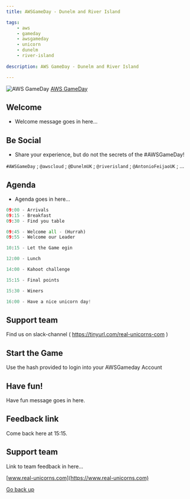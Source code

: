 ```yaml
---
title: AWSGameDay - Dunelm and River Island

tags:
    - aws
    - gameday
    - awsgameday
    - unicorn
    - dunelm
    - river-island
    
description: AWS GameDay - Dunelm and River Island

---
```


![AWS GameDay](https://d1.awsstatic.com/events/GameDay250.96690fe1668e09bf9a5012de5dd78b6e9293b25f.png)
[AWS GameDay](https://aws.amazon.com/gameday/)

## Welcome

- Welcome message goes in here...

## Be Social

- Share your experience, but do not the secrets of the #AWSGameDay!

`#AWSGameDay` ; `@awscloud` ; `@DunelmUK` ; `@riverisland` ; `@AntonioFeijaoUK` ; ... 

## Agenda

- Agenda goes in here...

```python
09:00 - Arrivals
09:15 - Breakfast
09:30 - Find you table

09:45 - Welcome all - (Hurrah)
09:55 - Welcome our Leader

10:15 - Let the Game egin

12:00 - Lunch

14:00 - Kahoot challenge

15:15 - Final points

15:30 - Winers

16:00 - Have a nice unicorn day!
```

## Support team

Find us on slack-channel ( https://tinyurl.com/real-unicorns-com )

## Start the Game

Use the hash provided to login into your AWSGameday Account

## Have fun!

Have fun message goes in here.

## Feedback link

Come back here at 15:15.

## Support team

Link to team feedback in here...

[www.real-unicorns.com](https://www.real-unicorns.com)

[Go back up](#Welcome)


